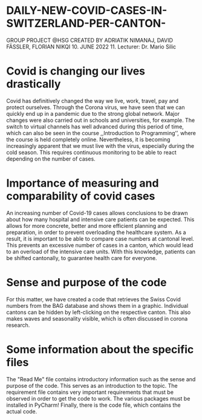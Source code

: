 # DAILY-NEW-COVID-CASES-IN-SWITZERLAND-PER-CANTON-

GROUP PROJECT @HSG
CREATED BY ADRIATIK NIMANAJ, DAVID FÄSSLER, FLORIAN NIKQI
10. JUNE 2022
11. Lecturer: Dr. Mario Silic

# Covid is changing our lives drastically
Covid has definitively changed the way we live, work, travel, pay and protect ourselves. Through the Corona virus, we have seen that we can quickly end up in a pandemic due to the strong global network. Major changes were also carried out in schools and universities, for example. The switch to virtual channels has well advanced during this period of time, which can also be seen in the course ,,Introduction to Programming’’, where the course is held completely online. Nevertheless, it is becoming increasingly apparent that we must live with the virus, especially during the cold season. This requires continuous monitoring to be able to react depending on the number of cases. 

# Importance of measuring and comparability of covid cases 
An increasing number of Covid-19 cases allows conclusions to be drawn about how many hospital and intensive care patients can be expected. This allows for more concrete, better and more efficient planning and preparation, in order to prevent overloading the healthcare system. As a result, it is important to be able to compare case numbers at cantonal level. This prevents an excessive number of cases in a canton, which would lead to an overload of the intensive care units. With this knowledge, patients can be shifted cantonally, to guarantee health care for everyone.

# Sense and purpose of the code 
For this matter, we have created a code that retrieves the Swiss Covid numbers from the BAG database and shows them in a graphic. Individual cantons can be hidden by left-clicking on the respective canton. This also makes waves and seasonality visible, which is often discussed in corona research.

# Some information about the specific files 
The "Read Me" file contains introductory information such as the sense and purpose of the code. This serves as an introduction to the topic. The requirement file contains very important requirements that must be observed in order to get the code to work. The various packages must be installed in PyCharm! Finally, there is the code file, which contains the actual code.
